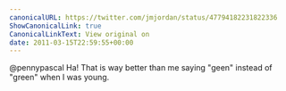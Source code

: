 ```yaml
---
canonicalURL: https://twitter.com/jmjordan/status/47794182231822336
ShowCanonicalLink: true
CanonicalLinkText: View original on
date: 2011-03-15T22:59:55+00:00
---
```

@pennypascal Ha! That is way better than me saying "geen" instead of "green" when I was young.